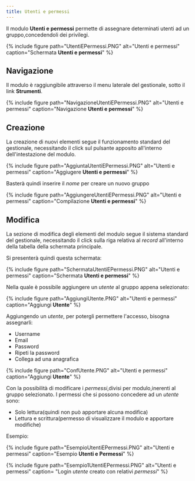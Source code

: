 ```yaml
--- 
title: Utenti e permessi
---
```


Il modulo **Utenti e permessi** permette di assegnare determinati utenti ad un gruppo,concedendoli dei privilegi.

{% include figure path="UtentiEPermessi.PNG" alt="Utenti e permessi" caption="Schermata **Utenti e permessi**" %}

## Navigazione

Il modulo è raggiungibile attraverso il menu laterale del gestionale, sotto il link **Strumenti**.

{% include figure path="NavigazioneUtentiEPermessi.PNG" alt="Utenti e permessi" caption="Navigazione **Utenti e permessi**" %}

## Creazione

La creazione di nuovi elementi segue il funzionamento standard del gestionale, necessitando il click sul pulsante apposito all'interno dell'intestazione del modulo.

{% include figure path="AggiuntaUtentiEPermessi.PNG" alt="Utenti e permessi" caption="Aggiugere **Utenti e permessi**" %}

Basterà quindi inserire il *nome* per creare un nuovo gruppo 

{% include figure path="AggiungereUtentiEPermessi.PNG" alt="Utenti e permessi" caption="Compilazione **Utenti e permessi**" %}

## Modifica

La sezione di modifica degli elementi del modulo segue il sistema standard del gestionale, necessitando il click sulla riga relativa al *record* all'interno della tabella della schermata principale.

Si presenterà quindi questa schermata:

{% include figure path="SchermataUtentiEPermessi.PNG" alt="Utenti e permessi" caption="Schermata **Utenti e permessi**" %}

Nella quale è possibile aggiungere un *utente* al gruppo appena selezionato:

{% include figure path="AggiungiUtente.PNG" alt="Utenti e permessi" caption="Aggiungi **Utente**" %}

Aggiungendo un *utente*, per potergli permettere l'accesso, bisogna assegnarli:
- Username
- Email
- Password
- Ripeti la password
- Collega ad una anagrafica

{% include figure path="ConfUtente.PNG" alt="Utenti e permessi" caption="Aggiungi **Utente**" %}

Con la possibilità di modificare i *permessi*,divisi per modulo,inerenti al gruppo selezionato.
I permessi che si possono concedere ad un *utente* sono:

- Solo lettura(quindi non può apportare alcuna modifica)
- Lettura e scrittura(permesso di visualizzare il modulo
  e apportare modifiche)

Esempio:

{% include figure path="EsempioUtentiEPermessi.PNG" alt="Utenti e permessi" caption="Esempio **Utenti e Permessi**" %}

{% include figure path="Esempio1UtentiEPermessi.PNG" alt="Utenti e permessi" caption= "Login *utente* creato con relativi *permessi*" %}








